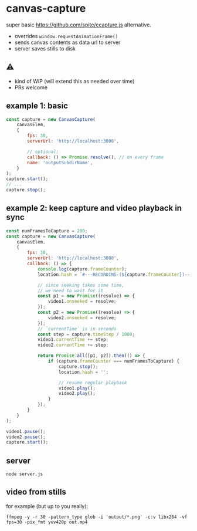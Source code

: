 # canvas-capture

super basic https://github.com/spite/ccapture.js alternative.

- overrides `window.requestAnimationFrame()`
- sends canvas contents as data url to server
- server saves stills to disk

## ⚠️
- kind of WIP (will extend this as needed over time)
- PRs welcome


## example 1: basic

```js
const capture = new CanvasCapture(
	canvasElem,
	{
		fps: 30,
		serverUrl: 'http://localhost:3000',

		// optional:
		callback: () => Promise.resolve(), // on every frame
		name: 'outputSubdirName',
	}
);
capture.start();
// ...
capture.stop();
```


## example 2: keep capture and video playback in sync

```js
const numFramesToCapture = 200;
const capture = new CanvasCapture(
	canvasElem,
	{
		fps: 30,
		serverUrl: 'http://localhost:3000',
		callback: () => {
			console.log(capture.frameCounter);
			location.hash = `#---RECORDING-(${capture.frameCounter})---`;

			// since seeking takes some time,
			// we need to wait for it
			const p1 = new Promise((resolve) => {
				video1.onseeked = resolve;
			});
			const p2 = new Promise((resolve) => {
				video2.onseeked = resolve;
			});
			// `currentTime` is in seconds
			const step = capture.timeStep / 1000;
			video1.currentTime += step;
			video2.currentTime += step;

			return Promise.all([p1, p2]).then(() => {
				if (capture.frameCounter === numFramesToCapture) {
					capture.stop();
					location.hash = '';

					// resume regular playback
					video1.play();
					video2.play();
				}
			});
		}
	}
);

video1.pause();
video2.pause();
capture.start();
```


## server

```shell
node server.js
```


## video from stills

for example (but up to you really):

```shell
ffmpeg -y -r 30 -pattern_type glob -i 'output/*.png' -c:v libx264 -vf fps=30 -pix_fmt yuv420p out.mp4
```
